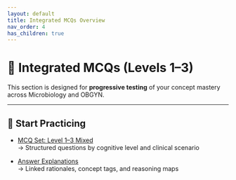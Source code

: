 ```yaml
---
layout: default
title: Integrated MCQs Overview
nav_order: 4
has_children: true
---
```


# 📝 Integrated MCQs (Levels 1–3)

This section is designed for **progressive testing** of your concept mastery across Microbiology and OBGYN.

---

## 🔄 Start Practicing

- [MCQ Set: Level 1–3 Mixed](MCQs.md)  
  → Structured questions by cognitive level and clinical scenario

- [Answer Explanations](Answers.md)  
  → Linked rationales, concept tags, and reasoning maps
